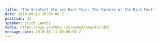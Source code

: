 ```yaml
---
title: 'The Greatest Stories Ever Told: The Parable of the Rich Fool'
date: 2019-08-12 10:00:00 Z
position: 33
speaker: Erich Landis
media: https://www.youtube.com/embed/amwL4idJdVI
message_date: 2019-08-11 10:00:00 Z
---
```


